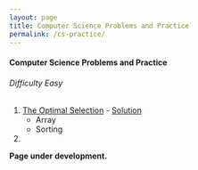 ```yaml
---
layout: page
title: Computer Science Problems and Practice
permalink: /cs-practice/
---
```


#### <span class="icon-document-code"></span> Computer Science Problems and Practice

###### <span class="icon-section"></span> Difficulty Easy
 1. [The Optimal Selection](https://practice.geeksforgeeks.org/problems/the-optimal-selection/0) - [Solution](https://bitbucket.org/intern0t/computer-science-practice/src/8d0b3a7510374bf360bfb69ad957cce0d09dd148/TheOptimalSelection.java?at=master&fileviewer=file-view-default)
    <ul class="row lang-used">
    <li>Array</li>
    <li>Sorting</li>
    </ul>
 2. 

**Page under development.**
